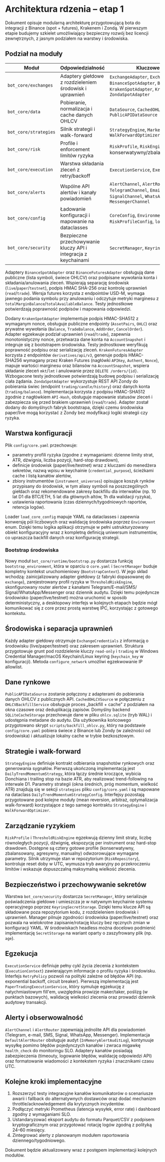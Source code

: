 # Architektura rdzenia – etap 1

Dokument opisuje modularną architekturę przygotowującą bota do integracji z Binance (spot + futures),
Krakenem i Zondą. W pierwszym etapie budujemy szkielet umożliwiający bezpieczny rozwój bez licencji
zewnętrznych, z jasnym podziałem na warstwy i środowiska.

## Podział na moduły

| Moduł | Odpowiedzialność | Kluczowe klasy/interfejsy |
| --- | --- | --- |
| `bot_core/exchanges` | Adaptery giełdowe z rozdzieleniem środowisk i uprawnień | `ExchangeAdapter`, `ExchangeCredentials`, `BinanceSpotAdapter`, `BinanceFuturesAdapter`, `KrakenSpotAdapter`, `KrakenFuturesAdapter`, `ZondaSpotAdapter` |
| `bot_core/data` | Pobieranie, normalizacja i cache danych OHLCV | `DataSource`, `CachedOHLCVSource`, `PublicAPIDataSource` |
| `bot_core/strategies` | Silnik strategii i walk-forward | `StrategyEngine`, `MarketSnapshot`, `StrategySignal`, `WalkForwardOptimizer` |
| `bot_core/risk` | Profile i enforcement limitów ryzyka | `RiskProfile`, `RiskEngine`, `RiskCheckResult`, profile konserwatywny/zbalansowany/agresywny/ręczny |
| `bot_core/execution` | Warstwa składania zleceń z retry/backoff | `ExecutionService`, `ExecutionContext`, `RetryPolicy` |
| `bot_core/alerts` | Wspólne API alertów i kanały powiadomień | `AlertChannel`, `AlertRouter`, kanały `TelegramChannel`, `EmailChannel`, `SMSChannel`, `SignalChannel`, `WhatsAppChannel`, `MessengerChannel` |
| `bot_core/config` | Ładowanie konfiguracji i mapowanie na dataclasses | `CoreConfig`, `EnvironmentConfig`, `RiskProfileConfig`, `load_core_config` |
| `bot_core/security` | Bezpieczne przechowywanie kluczy API i integracja z keychainami | `SecretManager`, `KeyringSecretStorage` |

Adaptery `BinanceSpotAdapter` oraz `BinanceFuturesAdapter` obsługują dane publiczne (lista symboli,
świece OHLCV) oraz podpisane wywołania konta i składania/anulowania zleceń. Wspierają separację
środowisk (`live`/`paper`/`testnet`), podpis HMAC SHA-256 oraz kontrolę uprawnień (`read`/`trade`).
Wersja futures korzysta z endpointów USD-M, wymaga jawnego podania symbolu przy anulowaniu i
odczytuje metryki marginesu z `totalMarginBalance`/`totalAvailableBalance`. Testy jednostkowe
potwierdzają poprawność podpisów i mapowania odpowiedzi.

Dodany `KrakenSpotAdapter` implementuje podpis HMAC-SHA512 z wymaganym nonce, obsługuje publiczne
endpointy (`AssetPairs`, `OHLC`) oraz prywatne wywołania (`Balance`, `TradeBalance`, `AddOrder`,
`CancelOrder`). Adapter egzekwuje podział uprawnień (`read`/`trade`), zapewnia monotonistyczny nonce,
przetwarza dane konta na `AccountSnapshot` i integruje się z bootstrapem środowiska. Testy
jednostkowe weryfikują poprawność podpisu oraz serializację zleceń. `KrakenFuturesAdapter`
korzysta z endpointów `derivatives/api/v3`, generuje podpis HMAC-SHA256 wymagany przez Kraken
Futures (nagłówki `APIKey`, `Authent`, `Nonce`), mapuje wartości marginesu oraz bilansów na
`AccountSnapshot`, wspiera składanie zleceń `mkt`/`lmt` i anulowanie przez `DELETE /orders/{id}`.
Wzbogacone testy jednostkowe potwierdzają budowę podpisu i serializację ciała żądania.
`ZondaSpotAdapter` wykorzystuje REST API Zondy do pobierania świec (endpoint `trading/candle/history`) oraz danych konta (`trading/balance`). Implementacja korzysta z podpisu HMAC-SHA512 zgodnie z nagłówkiem `API-Hash`, obsługuje mapowanie statusów zleceń i zabezpiecza się przed brakiem uprawnień (`read`/`trade`). Adapter został dodany do domyślnych fabryk bootstrapa, dzięki czemu środowiska paper/live mogą korzystać z Zondy bez modyfikacji logiki strategii czy ryzyka.


## Warstwa konfiguracji

Plik `config/core.yaml` przechowuje:

- parametry profili ryzyka (zgodne z wymaganiami: dzienne limity strat, ATR, dźwignia, liczba pozycji,
  hard-stop drawdown),
- definicje środowisk (paper/live/testnet) wraz z kluczami do menedżera sekretów, nazwą wpisu w
  keychainie (`credential_purpose`), ścieżkami cache i listą kanałów alertów,
- zbiory instrumentów (`instrument_universes`) opisujące koszyk rynków przypisany do środowisk,
  w tym aliasy symboli na poszczególnych giełdach oraz rekomendowane zakresy backfillu dla interwałów
  (np. 10 lat D1 dla BTC/ETH, 5 lat dla głównych altów, 1h dla walidacji ryzyka),
- ustawienia raportowania (czas dziennych/tygodniowych raportów, retencja logów).

Loader `load_core_config` mapuje YAML na dataclasses i zapewnia konwersję pól liczbowych oraz
walidację środowiska poprzez `Environment` enum. Dzięki temu logika aplikacji otrzymuje w pełni
ustrukturyzowany obiekt konfiguracyjny wraz z kompletną definicją uniwersum instrumentów, co
upraszcza backfill danych oraz konfigurację strategii.

### Bootstrap środowiska

Nowy moduł `bot_core/runtime/bootstrap.py` dostarcza funkcję `bootstrap_environment`, która w oparciu
o `core.yaml` i `SecretManager` buduje kompletny kontekst uruchomieniowy (`BootstrapContext`). W jego
skład wchodzą: zainicjalizowany adapter giełdowy (z fabryki dopasowanej do `exchange`), zarejestrowany
profil ryzyka w `ThresholdRiskEngine`, skonfigurowany router alertów z kanałami Telegram/E-mail/SMS/
Signal/WhatsApp/Messenger
oraz dziennik audytu. Dzięki temu pojedyncze środowisko (paper/live/testnet) można uruchomić w sposób
deterministyczny, a desktopowy interfejs w kolejnych etapach będzie mógł komunikować się z core przez
prostą warstwę IPC, korzystając z gotowego kontekstu.

## Środowiska i separacja uprawnień

Każdy adapter giełdowy otrzymuje `ExchangeCredentials` z informacją o środowisku (live/paper/testnet)
oraz zakresem uprawnień. Struktura przygotowuje grunt pod rozdzielenie kluczy `read-only` i `trading`
w Windows Credential Manager/macOS Keychain/Linux keyring (`keychain_key` w konfiguracji). Metoda
`configure_network` umożliwi egzekwowanie IP allowlist.

## Dane rynkowe

`PublicAPIDataSource` zostanie połączony z adapterami do pobierania danych OHLCV z publicznych API.
`CachedOHLCVSource` w połączeniu z `OHLCVBackfillService` obsługuje proces „backfill + cache” z
podziałem na okna czasowe oraz deduplikacją zapisów. Domyślny backend `SQLiteCacheStorage`
przechowuje dane w pliku `ohlcv.sqlite` (tryb WAL) i udostępnia metadane do audytu. Dla użytkownika
końcowego przygotowano skrypt `scripts/backfill_ohlcv.py`, który na podstawie `config/core.yaml`
pobiera świece z Binance lub Zondy (w zależności od środowiska) i aktualizuje lokalny cache w trybie bezkosztowym.

## Strategie i walk-forward

`StrategyEngine` definiuje kontrakt odbierania snapshotów rynkowych oraz generowania sygnałów.
Pierwszą ukończoną implementacją jest `DailyTrendMomentumStrategy`, która łączy średnie kroczące,
wybicia Donchiana i trailing stop na bazie ATR, aby realizować trend-following na interwale D1.
Parametry strategii (okna średnich, próg momentum, wielkość ATR) znajdują się w sekcji `strategies`
pliku `config/core.yaml` i są mapowane na dataclass `DailyTrendMomentumStrategyConfig`. Interfejsy
pozostają przygotowane pod kolejne moduły (mean reversion, arbitraż, optymalizacja walk-forward)
korzystające z tego samego kontraktu `StrategyEngine` i `WalkForwardOptimizer`.

## Zarządzanie ryzykiem

`RiskProfile` i `ThresholdRiskEngine` egzekwują dzienny limit straty, liczbę równoległych pozycji,
dźwignię, ekspozycję per instrument oraz hard-stop drawdown. Dostępne są cztery gotowe profile
(konserwatywny, zbalansowany, agresywny, manualny) odwzorowujące wymagane parametry. Silnik
utrzymuje stan w repozytorium (`RiskRepository`), kontroluje reset doby w UTC, wymusza tryb
awaryjny po przekroczeniu limitów i wskazuje dopuszczalną maksymalną wielkość zlecenia.

## Bezpieczeństwo i przechowywanie sekretów

Warstwa `bot_core/security` dostarcza `SecretManager`, który serializuje poświadczenia giełdowe i
umieszcza je w natywnym keychainie systemu operacyjnego poprzez `KeyringSecretStorage`. Dzięki
temu klucze API są składowane poza repozytorium kodu, z rozdzieleniem środowisk i uprawnień.
Manager pilnuje zgodności środowiska (paper/live/testnet) oraz pozwala na wielokrotne
zapisanie/rotację kluczy bez ręcznych zmian w konfiguracji YAML. W środowiskach headless można
docelowo podmienić implementację `SecretStorage` na wariant oparty o zaszyfrowany plik (np. `age`).

## Egzekucja

`ExecutionService` definiuje pełny cykl życia zlecenia z kontekstem (`ExecutionContext`) zawierającym
informacje o profilu ryzyka i środowisku. Interfejs `RetryPolicy` pozwoli na polityki zależne od
błędów API (np. exponential backoff, circuit breaker). Pierwszą implementacją jest
`PaperTradingExecutionService`, który symuluje egzekucję z natychmiastowym fill'em,
uwzględnia prowizje maker/taker, poślizg (w punktach bazowych), walidację wielkości zlecenia oraz
prowadzi dziennik audytowy transakcji.

## Alerty i obserwowalność

`AlertChannel` i `AlertRouter` zapewniają jednolite API dla powiadomień (Telegram, e-mail, SMS, Signal,
WhatsApp, Messenger). Implementacja `DefaultAlertRouter` obsługuje audyt (`InMemoryAlertAuditLog`),
kontynuuje wysyłkę pomimo błędów pojedynczych kanałów i zwraca migawkę `health_check` do monitoringu SLO.
Adaptery kanałów posiadają zabezpieczenia (timeouty, logowanie błędów, walidację odpowiedzi API) oraz
formatowanie wiadomości z kontekstem ryzyka i znacznikami czasu UTC.

## Kolejne kroki implementacyjne

1. Rozszerzyć testy integracyjne kanałów komunikatorów o scenariusze awarii i fallback do alternatywnych
   dostawców oraz dodać mechanizm throttle/acknowledgement dla krytycznych incydentów.
2. Podłączyć metryki Prometheus (latencja wysyłek, error rate) i dashboard zgodny z wymaganiami SLO.
3. Ustandaryzować eksport audytu do formatu Parquet/CSV z podpisem kryptograficznym oraz przygotować
   rotację logów zgodną z polityką 24–60 miesięcy.
4. Zintegrować alerty z planowanym modułem raportowania dziennego/tygodniowego.

Dokument będzie aktualizowany wraz z postępem implementacji kolejnych modułów.
